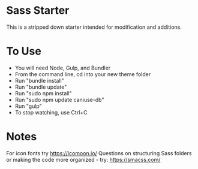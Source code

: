 Sass Starter
============
This is a stripped down starter intended for modification and additions.  


To Use
======

-  You will need Node, Gulp, and Bundler
-  From the command line, cd into your new theme folder
-  Run "bundle install"
-  Run "bundle update"
-  Run "sudo npm install"
-  Run "sudo npm update caniuse-db"
-  Run "gulp"
-  To stop watching, use Ctrl+C

Notes
=======
For icon fonts try https://icomoon.io/
Questions on structuring Sass folders or making the code more organized - try: https://smacss.com/